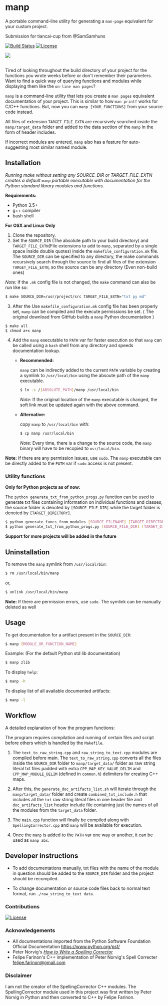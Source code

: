 # manp

A portable command-line utility for generating a `man-page` equivalent for your custom project.

Submission for tiancai-cup from @SamSamhuns

[![Build Status](https://travis-ci.com/SamSamhuns/manp.svg?token=Z5sqtVdygQce8gKWkdrq&branch=master)](https://travis-ci.com/SamSamhuns/manp)
[![License](https://img.shields.io/badge/License-Apache%202.0-blue.svg)](https://opensource.org/licenses/Apache-2.0)

<img src='img/manp_demo_high.gif'>

<br>Tired of looking throughout the build directory of your project for the functions you wrote weeks before or don't remember their parameters. Want to find a quick way of querying functions and modules while displaying them like the `on-line man pages`?

`manp` is a command-line utility that lets you create a `man pages` equivalent documentation of your project. This is similar to how `man printf` works for C/C++ functions. But, now you can `manp [YOUR_FUNCTIONS]` from your source code instead.

All files of extension `TARGET_FILE_EXTN` are recursively searched inside the `manp/target_data` folder and added to the data section of the `manp` in the form of header includes.

If incorrect modules are entered, `manp` also has a feature for auto-suggesting most similar named module.

## Installation

*Running make without setting any SOURCE_DIR or TARGET_FILE_EXTN creates a default `manp` portable executable with documentation for the Python standard library modules and functions.*

**Requirements:**
-   Python 3.5+
-   g++ compiler
-   bash shell

**For OSX and Linux Only**

1.  Clone the repository.
2.  Set the `SOURCE_DIR` (The absolute path to your build directory) and `TARGET_FILE_EXTN`(File extensions to add to `manp`, separated by a single space inside double quotes) inside the `makefile_configuration.mk` file. The `SOURCE_DIR` can be specified to any directory, the make commands recursively search through the source to find all files of the extension `TARGET_FILE_EXTN`, so the source can be any directory (Even non-build ones)

*Note:* If the `.mk` config file is not changed, the `make` command can also be run like so:
```bash
$ make SOURCE_DIR=/usr/project/src TARGET_FILE_EXTN="txt py md"
```

3.  After the Use `makefile_configuration.mk` config file has been properly set, `manp` can be compiled and the execute permissions be set. ( The original download from GitHub builds a `manp` Python documentation )

```bash
$ make all
$ chmod a+x manp
```

4.  Add the `manp` executable to `PATH` var for faster execution so that `manp` can be called using a `bash` shell from any directory and speeds documentation lookup.

    -   **Recommended:**

        `manp` can be indirectly added to the current `PATH` variable by creating a symlink to `/usr/local/bin` using the absoute path of the `manp` executable.

        ```bash
        $ ln -s /[ABSOLUTE_PATH]/manp /usr/local/bin
        ```

        *Note:* If the original location of the `manp` executable is changed, the soft link must be updated again with the above command.

    -   **Alternative:**

        copy `manp` to `/usr/local/bin` with:

        ```bash
        $ cp manp /usr/local/bin
        ```

        *Note:* Every time, there is a change to the source code, the `manp` binary will have to be recopied to `usr/local/bin`.

**Note:** If there are any permission issues, use `sudo`. The `manp` executable can be directly added to the `PATH` var if `sudo` access is not present.

### Utility functions

**Only for Python projects as of now:**

The `python generate_txt_from_python_progs.py` function can be used to generate txt files containing information on individual functions and classes, the source folder is denoted by `[SOURCE_FILE_DIR]` while the target folder is denoted by `[TARGET_DIRECTORY]`.

```bash
$ python generate_funcs_from_modules [SOURCE_FILENAME] [TARGET_DIRECTORY]
$ python generate_txt_from_python_progs.py [SOURCE_FILE_DIR] [TARGET_DIRECTORY]
```

**Support for more projects will be added in the future**

## Uninstallation

 To remove the `manp` symlink from `/usr/local/bin`:

```bash
$ rm /usr/local/bin/manp
```

or,

```bash
$ unlink /usr/local/bin/manp
```

**Note:** If there are permission errors, use `sudo`. The symlink can be manually deleted as well

## Usage

To get documentation for a artifact present in the `SOURCE_DIR`:

```bash
$ manp [MODULE_OR_FUNCTION_NAME]
```

Example: (For the default Python std lib documentation)

```bash
$ manp zlib
```

To display `help`:

```bash
$ manp -h
```

To display list of all available documented artifacts:

```bash
$ manp -l
```

## Workflow

A detailed explanation of how the program functions:

The program requires compilation and running of certain files and script before others which is handled by the `Makefile`.

1.   The `text_to_raw_string.cpp` and `raw_string_to_text.cpp` modules are compiled before main. The `text_to_raw_string.cpp` converts all the files inside the `SOURCE_DIR` folder to `manp/target_data/` folder as raw string literal txt files padded with extra `CPP_MAP_KEY_VALUE_DELIM` and `CPP_MAP_MODULE_DELIM` (defined in `common.h`) delimiters for creating C++ maps.

2.   After this, the `generate_doc_artifacts_list.sh` will iterate through the `manp/target_data/` folder and create `combined_txt_include.h` that includes all the `txt` raw string literal files in one header file and `doc_artifacts_list` header include file containing just the names of all the modules from the `target_data` folder.

4.   The `main.cpp` function will finally be compiled along with `SpellingCorrector.cpp` and `manp` will be available for execution.

5.   Once the `manp` is added to the `PATH` var one way or another, it can be used as `manp abs`.

## Developer instructions

-   To add documentations manually, txt files with the name of the module in question should be added to the `SOURCE_DIR` folder and the project should be recompiled.

-   To change documentation or source code files back to normal text format, run `./raw_string_to_text data`.

### Contributions

[![License](https://img.shields.io/badge/contributions-welcome-brightgreen.svg?style=flat.svg)](https://github.com/SamSamhuns/manp/pulls)

### Acknowledgements

-   All documentations imported from the Python Software Foundation Official Documentation <https://www.python.org/psf/>
-   Peter Norvig's <a href='https://norvig.com/spell-correct.html'>*How to Write a Spelling Corrector*</a>
-   Felipe Farinon's C++ implementation of Peter Norvig's Spell Correcter <felipe.farinon@gmail.com>

### Disclaimer

I am not the creator of the SpellingCorrector C++ modules. The SpellingCorrector module used in this project was first written by Peter Norvig in Python and then converted to C++ by Felipe Farinon.
